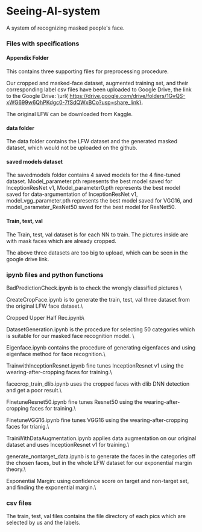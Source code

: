 # Seeing-AI-system
A system of recognizing masked people's face. 

### Files with specifications
#### Appendix Folder
This contains three supporting files for preprocessing procedure.


Our cropped and masked-face dataset, augmented training set, and their corresponding label csv files have been uploaded to Google Drive, the link to the Google Drive: \url{ https://drive.google.com/drive/folders/1GvQS-xWG699w6QhPKdgc0-7fSdQWxBCo?usp=share_link}.


The original LFW can be downloaded from Kaggle.

#### data folder
The data folder contains the LFW dataset and the generated masked dataset, which would not be uploaded on the github.

#### saved models dataset
The savedmodels folder contains 4 saved models for the 4 fine-tuned dataset. Model_parameter.pth represents the best model saved for InceptionResNet v1, Model_parameter0.pth represents the best model saved for data-argumentation of InceptionResNet v1, model_vgg_parameter.pth represents the best model saved for VGG16, and model_parameter_ResNet50 saved for the best model for ResNet50. 

#### Train, test, val
The Train, test, val dataset is for each NN to train. The pictures inside are with mask faces which are already cropped. 

The above three datasets are too big to upload, which can be seen in the google drive link.

### ipynb files and python functions
BadPredictionCheck.ipynb is to check the wrongly classified pictures \\

CreateCropFace.ipynb is to generate the train, test, val three dataset from the original LFW face dataset.\\

Cropped Upper Half Rec.ipynb\\

DatasetGeneration.ipynb is the procedure for selecting 50 categories which is suitable for our masked face recognition model. \\

Eigenface.ipynb contains the procedure of generating eigenfaces and using eigenface method for face recognition.\\

TrainwithInceptionResnet.ipynb fine tunes InceptionResnet v1 using the wearing-after-cropping faces for training.\\

facecrop_train_dlib.ipynb uses the cropped faces with dlib DNN detection and get a poor result.\\

FinetuneResnet50.ipynb fine tunes Resnet50 using the wearing-after-cropping faces for training.\\

FinetuneVGG16.ipynb fine tunes VGG16 using the wearing-after-cropping faces for trianig.\\

TrainWithDataAugmentation.ipynb applies data augmentation on our original dataset and uses InceptionResnet v1 for training.\\

generate_nontarget_data.ipynb is to generate the faces in the categories off the chosen faces, but in the whole LFW dataset for our exponential margin theory.\\

Exponential Margin: using confidence score on target and non-target set, and finding the exponential margin.\

### csv files
The train, test, val files contains the file directory of each pics which are selected by us and the labels.




